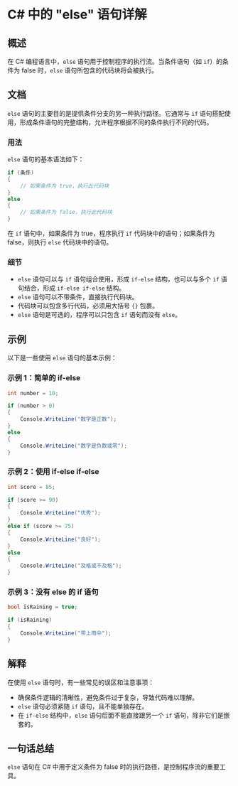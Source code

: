 <!--
Meta Description: # C# 中的 "else" 语句详解 ## 概述 在 C# 编程语言中，`else` 语句用于控制程序的执行流。当条件语句（如 `if`）的条件为 false 时，`else` 语句所包含的代码块将会被执行。 ## 文档 `else` 语句的主要目的是提供条件分支的另一种执行路径。它通常与 `if...
Meta Keywords: else, console, writeline, false, csharp
-->

# C# 中的 "else" 语句详解

## 概述
在 C# 编程语言中，`else` 语句用于控制程序的执行流。当条件语句（如 `if`）的条件为 false 时，`else` 语句所包含的代码块将会被执行。

## 文档
`else` 语句的主要目的是提供条件分支的另一种执行路径。它通常与 `if` 语句搭配使用，形成条件语句的完整结构，允许程序根据不同的条件执行不同的代码。

### 用法
`else` 语句的基本语法如下：

```csharp
if (条件)
{
    // 如果条件为 true，执行此代码块
}
else
{
    // 如果条件为 false，执行此代码块
}
```

在 `if` 语句中，如果条件为 true，程序执行 `if` 代码块中的语句；如果条件为 false，则执行 `else` 代码块中的语句。

### 细节
- `else` 语句可以与 `if` 语句组合使用，形成 `if-else` 结构，也可以与多个 `if` 语句结合，形成 `if-else if-else` 结构。
- `else` 语句可以不带条件，直接执行代码块。
- 代码块可以包含多行代码，必须用大括号 `{}` 包裹。
- `else` 语句是可选的，程序可以只包含 `if` 语句而没有 `else`。

## 示例
以下是一些使用 `else` 语句的基本示例：

### 示例 1：简单的 if-else
```csharp
int number = 10;

if (number > 0)
{
    Console.WriteLine("数字是正数");
}
else
{
    Console.WriteLine("数字是负数或零");
}
```

### 示例 2：使用 if-else if-else
```csharp
int score = 85;

if (score >= 90)
{
    Console.WriteLine("优秀");
}
else if (score >= 75)
{
    Console.WriteLine("良好");
}
else
{
    Console.WriteLine("及格或不及格");
}
```

### 示例 3：没有 else 的 if 语句
```csharp
bool isRaining = true;

if (isRaining)
{
    Console.WriteLine("带上雨伞");
}
```

## 解释
在使用 `else` 语句时，有一些常见的误区和注意事项：
- 确保条件逻辑的清晰性，避免条件过于复杂，导致代码难以理解。
- `else` 语句必须紧随 `if` 语句，且不能单独存在。
- 在 `if-else` 结构中，`else` 语句后面不能直接跟另一个 `if` 语句，除非它们是嵌套的。

## 一句话总结
`else` 语句在 C# 中用于定义条件为 false 时的执行路径，是控制程序流的重要工具。